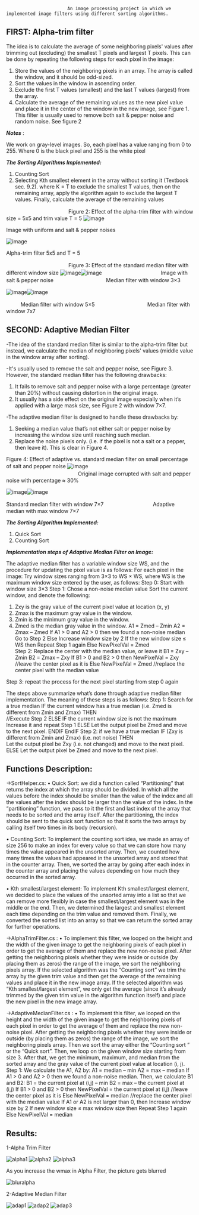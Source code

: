                            An image processing project in which we implemented image filters using different sorting algorithms.   
FIRST: Alpha-trim filter
--------------------------------
The idea is to calculate the average of some neighboring pixels' values after trimming out (excluding) the smallest T pixels and largest T pixels. This can be done by repeating the following steps for each pixel in the image:   
1.	Store the values of the neighboring pixels in an array. The array is called the window, and it should be odd-sized.
2.	Sort the values in the window in ascending order.
3.	Exclude the first T values (smallest) and the last T values (largest) from the array.
4.	Calculate the average of the remaining values as the new pixel value and place it in the center of the window in the new image, see Figure 1.
This filter is usually used to remove both salt & pepper noise and random noise. See figure 2

**_Notes_** :

We work on gray-level images. So, each pixel has a value ranging from 0 to 255. Where 0 is the black pixel and 255 is the white pixel

**_The Sorting Algorithms Implemented:_**
1.	Counting Sort
2.	Selecting Kth smallest element in the array without sorting it (Textbook sec. 9.2). where K = T to exclude the smallest T values, then on the remaining array, apply the algorithm again to exclude the largest T values. Finally, calculate the average of the remaining values

ㅤㅤㅤㅤㅤㅤㅤㅤㅤㅤㅤㅤㅤFigure 2: Effect of the alpha-trim filter with window size = 5x5 and trim value T = 5 
![image](https://github.com/MinnaMohammed/Image-Filters/assets/83884890/32980637-4cda-4291-9ea4-93297ec0dd44)

Image with uniform and salt & pepper noises


![image](https://github.com/MinnaMohammed/Image-Filters/assets/83884890/483df510-b642-4e06-892e-e94c67775f2a)

Alpha-trim filter 5x5 and T = 5                             



ㅤㅤㅤㅤㅤㅤㅤㅤㅤㅤㅤㅤㅤFigure 3: Effect of the standard median filter with different window size
![image](https://github.com/MinnaMohammed/Image-Filters/assets/83884890/e67c61ae-cd2e-4fe6-ad8c-896f0e78e858)![image](https://github.com/MinnaMohammed/Image-Filters/assets/83884890/9640f421-aab8-49af-bee3-55d0d08345e2)
ㅤㅤㅤㅤㅤㅤㅤㅤㅤㅤㅤㅤImage with salt & pepper noiseㅤㅤㅤㅤㅤㅤㅤㅤㅤㅤㅤMedian filter with window 3×3

![image](https://github.com/MinnaMohammed/Image-Filters/assets/83884890/8d08343c-3dc0-4414-968e-becc739d6f5f)![image](https://github.com/MinnaMohammed/Image-Filters/assets/83884890/3394e7da-9fcf-4382-8885-ce8e3b0bd6ab)

ㅤㅤㅤMedian filter with window 5×5ㅤㅤㅤㅤㅤㅤㅤㅤㅤㅤㅤMedian filter with window 7x7




SECOND: Adaptive Median Filter
--------------------------------------------
-The idea of the standard median filter is similar to the alpha-trim filter but instead, we calculate the median of neighboring pixels' values (middle value in the window array after sorting). 

-It's usually used to remove the salt and pepper noise, see Figure 3.
However, the standard median filter has the following drawbacks:
1.	It fails to remove salt and pepper noise with a large percentage (greater than 20%) without causing distortion in the original image.
2.	It usually has a side effect on the original image especially when it’s applied with a large mask size, see Figure 2 with window 7×7.

-The adaptive median filter is designed to handle these drawbacks by:
1.	Seeking a median value that’s not either salt or pepper noise by increasing the window size until reaching such median.
2.	Replace the noise pixels only. (i.e. if the pixel is not a salt or a pepper, then leave it).
This is clear in Figure 4.

Figure 4: Effect of adaptive vs. standard median filter on small percentage of salt and pepper noise
![image](https://github.com/MinnaMohammed/Image-Filters/assets/83884890/b7d84917-74b8-490d-b937-f7ea51d420b7)
ㅤㅤㅤㅤㅤㅤㅤㅤㅤㅤㅤㅤㅤㅤㅤㅤㅤㅤㅤㅤㅤㅤㅤㅤㅤㅤㅤㅤㅤㅤㅤㅤㅤㅤㅤㅤOriginal image corrupted with salt and pepper noise with percentage ≈ 30%

![image](https://github.com/MinnaMohammed/Image-Filters/assets/83884890/1d52e905-25fe-42e2-aba7-45109c96874c)![image](https://github.com/MinnaMohammed/Image-Filters/assets/83884890/9db8ac7c-31eb-435d-b126-1348a544792c)

Standard median filter with window 7×7 ㅤㅤㅤㅤㅤㅤㅤㅤㅤㅤAdaptive median with max window 7×7

_**The Sorting Algorithm Implemented:**_
1.	Quick Sort
2.	Counting Sort

_**Implementation steps of Adaptive Median Filter on Image:**_

The adaptive median filter has a variable window size WS, and the procedure for updating the pixel value is as follows:
For each pixel in the image:
Try window sizes ranging from 3×3 to WS × WS, where WS is the maximum window size entered by the user, as follows:
Step 0: Start with window size 3×3
Step 1: Chose a non-noise median value
Sort the current window, and denote the following:
1.	Zxy is the gray value of the current pixel value at location (x, y)
2.	Zmax is the maximum gray value in the window.
3.	Zmin is the minimum gray value in the window.
4.	Zmed is the median gray value in the window.
A1 = Zmed – Zmin
A2 = Zmax – Zmed
If A1 > 0 and A2 > 0 then we found a non-noise median
              Go to Step 2
Else
              Increase window size by 2
              If the new window size ≤ WS then
                             Repeat Step 1 again
              Else
                             NewPixelVal = Zmed                       
Step 2: Replace the center with the median value, or leave it
B1 = Zxy – Zmin
B2 = Zmax – Zxy
If B1 > 0 and B2 > 0 then
              NewPixelVal = Zxy //leave the center pixel as it is
Else
              NewPixelVal = Zmed //replace the center pixel with the median value

Step 3: repeat the process for the next pixel starting from step 0 again


The steps above summarize what’s done through adaptive median filter implementation. The meaning of these steps is as follows:
Step 1: Search for a true median
IF the current window has a true median (i.e. Zmed is different from Zmin and Zmax) THEN  
              //Execute Step 2 
ELSE 
               IF the current window size is not the maximum 
                               Increase it and repeat Step 1
               ELSE
                             Let the output pixel be Zmed and move to the next pixel.
                ENDIF
EndIF
Step 2: if we have a true median
IF (Zxy is different from Zmin and Zmax) (i.e. not noise)
THEN      
              Let the output pixel be Zxy (i.e. not changed) and move to the next pixel.
ELSE
               Let the output pixel be Zmed and move to the next pixel.


Functions Description:
---------------------
->SortHelper.cs:
• Quick Sort: we did a function called “Partitioning” that returns the index at which the array should be divided. In which all the values before the index should be smaller than the value of the index and all the values after the index should be larger than the value of the index. In the “partitioning” function, we pass to it the first and last index of the array that needs to be sorted and the array itself. After the partitioning, the index should be sent to the quick sort function so that it sorts the two arrays by calling itself two times in its body (recursion). 

• Counting Sort: To implement the counting sort idea, we made an array of size 256 to make an index for every value so that we can store how many times the value appeared in the unsorted array. Then, we counted how many times the values had appeared in the unsorted array and stored that in the counter array. Then, we sorted the array by going after each index in the counter array and placing the values depending on how much they occurred in the sorted array.

• Kth smallest/largest element: To implement Kth smallest/largest element, we decided to place the values of the unsorted array into a list so that we can remove more flexibly in case the smallest/largest element was in the middle or the end. Then, we determined the largest and smallest element each time depending on the trim value and removed them. Finally, we converted the sorted list into an array so that we can return the sorted array for further operations.

->AlphaTrimFilter.cs : 
• To implement this filter, we looped on the height and the width of the given image to get the neighboring pixels of each pixel in order to get the average of them and replace the new non-noise pixel. After getting the neighboring pixels whether they were inside or outside (by placing them as zeros) the range of the image, we sort the neighboring pixels array. If the selected algorithm was the “Counting sort” we trim the array by the given trim value and then get the average of the remaining values and place it in the new image array. If the selected algorithm was “Kth smallest/largest element”, we only get the average (since it’s already trimmed by the given trim value in the algorithm function itself) and place the new pixel in the new image array. 

->AdaptiveMedianFilter.cs : 
• To implement this filter, we looped on the height and the width of the given image to get the neighboring pixels of each pixel in order to get the average of them and replace the new non-noise pixel. After getting the neighboring pixels whether they were inside or outside (by placing them as zeros) the range of the image, we sort the neighboring pixels array. Then we sort the array either the “Counting sort ” or the “Quick sort”. Then, we loop on the given window size starting from size 3. After that, we get the minimum, maximum, and median from the sorted array and the gray value of the current pixel value at location (i, j). Step 1: We calculate the A1, A2 by: A1 = median – min A2 = max – median If A1 > 0 and A2 > 0 then we found a non-noise median. Then, we calculate B1 and B2: B1 = the current pixel at (i,j) – min B2 = max – the current pixel at (i,j) If B1 > 0 and B2 > 0 then NewPixelVal = the current pixel at (i,j) //leave the center pixel as it is Else NewPixelVal = median //replace the center pixel with the median value If A1 or A2 is not larger than 0, then Increase window size by 2 If new window size ≤ max window size then Repeat Step 1 again Else NewPixelVal = median


Results:
---
1-Alpha Trim Filter

![alpha1](https://github.com/MinnaMohammed/Image-Filters/assets/83884890/4680d23b-70d9-482a-a0c5-11d092af8bbb)
![alpha2](https://github.com/MinnaMohammed/Image-Filters/assets/83884890/d2098d3f-0c67-4abe-88cd-5ca5e86ddf07)
![alpha3](https://github.com/MinnaMohammed/Image-Filters/assets/83884890/8c4553e7-d7b1-46c7-8986-4ad38ca64e80)


As you increase the wmax in Alpha Filter, the picture gets blurred

![bluralpha](https://github.com/MinnaMohammed/Image-Filters/assets/83884890/e928a647-842b-4646-a554-2ce744827515)


2-Adaptive Median Filter

![adap1](https://github.com/MinnaMohammed/Image-Filters/assets/83884890/5317661d-e162-48a4-8d05-d5beea16b641)
![adap2](https://github.com/MinnaMohammed/Image-Filters/assets/83884890/45e2fe07-8a2a-477b-b1b0-e9020a93d2c8)
![adap3](https://github.com/MinnaMohammed/Image-Filters/assets/83884890/600c4550-8ca3-429f-ad55-d1adc11940b7)



